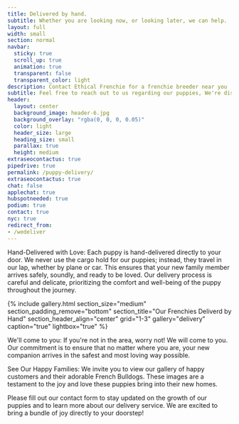 ```yaml
---
title: Delivered by hand.
subtitle: Whether you are looking now, or looking later, we can help.
layout: full
width: small
section: normal
navbar:
  sticky: true
  scroll_up: true
  animation: true
  transparent: false
  transparent_color: light
description: Contact Ethical Frenchie for a frenchie breeder near you
subtitle: Feel free to reach out to us regarding our puppies, We're disrupting the traditional petstore model, one frenchie at a time.
header:
  layout: center
  background_image: header-6.jpg
  background_overlay: "rgba(0, 0, 0, 0.05)"
  color: light
  header_size: large
  heading_size: small
  parallax: true
  height: medium
extraseocontactus: true
pipedrive: true
permalink: /puppy-delivery/
extraseocontactus: true
chat: false
applechat: true
hubspotneeded: true
podium: true
contact: true
nyc: true
redirect_from:
- /wedeliver
---
```




Hand-Delivered with Love:
Each puppy is hand-delivered directly to your door. We never use the cargo hold for our puppies; instead, they travel in our lap, whether by plane or car. This ensures that your new family member arrives safely, soundly, and ready to be loved. Our delivery process is careful and delicate, prioritizing the comfort and well-being of the puppy throughout the journey.

{% include gallery.html 
  section_size="medium"
  section_padding_remove="bottom"
  section_title="Our Frenchies Deliverd by Hand" 
  section_header_align="center"
  grid="1-3"
  gallery="delivery"
  caption="true"
  lightbox="true"
%}

We'll come to you:
If you're not in the <span class='geotargetlygeocontent1622668398873_content_1' style='display:none;'>
New York
</span><span class='geotargetlygeocontent1622668398873_content_2' style='display:none;'>
Chicago
</span><span class='geotargetlygeocontent1622668398873_content_3' style='display:none;'>
Greater Los Angeles
</span>
<span class='geotargetlygeocontent1622668398873_content_4' style='display:none;'>
New England
</span> area, worry not! We will come to you. Our commitment is to ensure that no matter where you are, your new companion arrives in the safest and most loving way possible.

See Our Happy Families:
We invite you to view our gallery of happy customers and their adorable French Bulldogs. These images are a testament to the joy and love these puppies bring into their new homes.

Please fill out our contact form to stay updated on the growth of our puppies and to learn more about our delivery service. We are excited to bring a bundle of joy directly to your doorstep!

<script>
(function(g,e,o,t,a,r,ge,tl,y){
s=function(){var def='geotargetlygeocontent1622668398873_default',len=g.getElementsByClassName(def).length;
if(len>0){for(i=0;i<len;i++){g.getElementsByClassName(def)[i].style.display='inline';}}};
t=g.getElementsByTagName(e)[0];y=g.createElement(e);
y.async=true;y.src='https://g1584674684.co/gc?winurl='+encodeURIComponent(window.location)+'&refurl='+g.referrer+'&id=-MbDZh2RW8NbiNbpap55';
t.parentNode.insertBefore(y,t);y.onerror=function(){s()};
})(document,'script');
</script>
<noscript><style>.geotargetlygeocontent1622668398873_default{display:inline !important}</style></noscript>